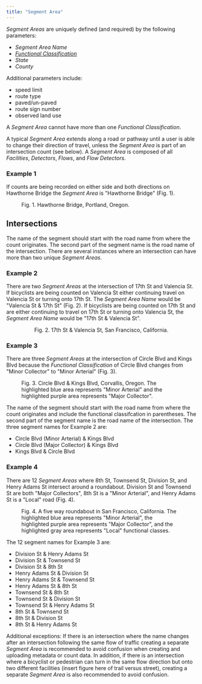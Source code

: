 ```yaml
---
title: "Segment Area"
---
```

_Segment Areas_ are uniquely defined (and required) by the following parameters:
* _Segment Area Name_
* [_Functional Classification_](https://psutrec.github.io/documentation/documents/07-parameter-definitions/)
* _State_
* _County_

Additional parameters include:
* speed limit
* route type
* paved/un-paved
* route sign number
* observed land use

A _Segment Area_ cannot have more than one _Functional Classification_.

A typical _Segment Area_ extends along a road or pathway until a user is able to change their direction of travel, unless the _Segment Area_ is part of an intersection count (see below). A _Segment Area_ is composed of all _Facilities_, _Detectors_, _Flows_, and _Flow Detectors_.

### Example 1
If counts are being recorded on either side and both directions on Hawthorne Bridge the _Segment Area_ is "Hawthorne Bridge" (Fig. 1).

<figure class="left-align">
  <img src="{{ site.url }}{{site.baseurl }}/assets/images/seg-hawthorn-bridge-img.jpg" alt = "">
  <figcaption>Fig. 1. Hawthorne Bridge, Portland, Oregon.</figcaption>
</figure>  

## Intersections
The name of the segment should start with the road name from where the count originates. The second part of the segment name is the road name of the intersection. There are several instances where an intersection can have more than two unique _Segment Areas_.

### Example 2
There are two _Segment Areas_ at the intersection of 17th St and Valencia St. If bicyclists are being counted on Valencia St either continuing travel on Valencia St or turning onto 17th St. The _Segment Area Name_ would be "Valencia St & 17th St" (Fig. 2). If bicyclists are being counted on 17th St and are either continuing to travel on 17th St or turning onto Valencia St, the _Segment Area Name_ would be "17th St & Valencia St".

<figure align = "center">
  <img src="{{ site.url }}{{site.baseurl }}/assets/images/seg-17thSt-ValenciaSt-img.png" alt="">
  <figcaption>Fig. 2. 17th St & Valencia St, San Francisco, California.</figcaption>
</figure>  

### Example 3
There are three _Segment Areas_ at the intersection of Circle Blvd and Kings Blvd because the _Functional Classification_ of Circle Blvd changes from "Minor Collector" to "Minor Arterial" (Fig. 3).

<figure class="left-align">
  <img src="{{ site.url }}{{ site.baseurl }}/assets/images/seg-CircleBlvdAndKingsBlvd-img.png" alt="">
  <figcaption>Fig. 3. Circle Blvd & Kings Blvd, Corvallis, Oregon. The highlighted blue area represents "Minor Arterial" and the highlighted purple area represents "Major Collector".</figcaption>
</figure>

The name of the segment should start with the road name from where the count originates and include the functional classifcation in parentheses. The second part of the segment name is the road name of the intersection. The three segment names for Example 2 are:
- Circle Blvd (Minor Arterial) & Kings Blvd
- Circle Blvd (Major Collector) & Kings Blvd
- Kings Blvd & Circle Blvd

### Example 4
There are 12 _Segment Areas_ where 8th St, Townsend St, Division St, and Henry Adams St intersect around a roundabout. Division St and Townsend St are both "Major Collectors", 8th St is a "Minor Arterial", and Henry Adams St is a "Local" road (Fig. 4).

<figure class="align-left">
  <img src="{{ site.url }}{{ site.baseurl }}/assets/images/seg-8thSt-TownsendSt-img.png" alt="">
  <figcaption>Fig. 4. A five way roundabout in San Francisco, California. The highlighted blue area represents "Minor Arterial", the highlighted purple area represents "Major Collector", and the highlighted gray area represents "Local" functional classes.</figcaption>
</figure>

The 12 segment names for Example 3 are:
- Division St & Henry Adams St
- Division St & Townsend St
- Division St & 8th St
- Henry Adams St & Division St
- Henry Adams St & Townsend St
- Henry Adams St & 8th St
- Townsend St & 8th St
- Townsend St & Division St
- Townsend St & Henry Adams St
- 8th St & Townsend St
- 8th St & Division St
- 8th St & Henry Adams St

Additional exceptions: If there is an intersection where the name changes after an intersection following the same flow of traffic creating a separate _Segment Area_ is recommended to avoid confusion when creating and uploading metadata or count data. In addition, if there is an intersection where a bicyclist or pedestrian can turn in the same flow direction but onto two different facilities (insert figure here of trail versus street), creating a separate _Segment Area_ is also recommended to avoid confusion.  
